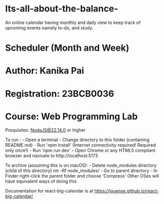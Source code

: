 # Its-all-about-the-balance-
An online calendar having monthly and daily view to keep track of upcoming events namely to-do,  and study.

# Scheduler (Month and Week)
# Author: Kanika Pai
# Registration: 23BCB0036
# Course: Web Programming Lab

Prequisites: NodeJS@22.14.0 or higher

To run :
    - Open a terminal
    - Change directory to this folder (containing README.md)
    - Run 'npm install' (Internet connectivity required! Required only once!) 
    - Run 'npm run dev'
    - Open Chrome or any HTML5 compliant browser and navivate to http://localhost:5173

To archive (assuming this is on macOS):
    - Delete node_modules directory (child of this directory)
      rm -Rf node_modules/
    - Go to parent directory
    - In Finder right-click the parent folder and choose 'Compress'
Other OSes will have equivalent ways of doing this

Documentation for react-big-calendar is at https://jquense.github.io/react-big-calendar/
